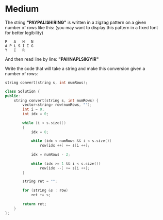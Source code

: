 # Medium

The string **"PAYPALISHIRING"** is written in a zigzag pattern on a given number of rows like this: (you may want to display this pattern in a fixed font for better legibility)

```text
P   A   H   N
A P L S I I G
Y   I   R
```

And then read line by line: **"PAHNAPLSIIGYIR"**

Write the code that will take a string and make this conversion given a number of rows:

```cpp
string convert(string s, int numRows);
```

```cpp
class Solution {
public:
    string convert(string s, int numRows) {
        vector<string> row(numRows, "");
        int i = 0;
        int idx = 0;
        
        while (i < s.size())
        {
            idx = 0;
            
            while (idx < numRows && i < s.size())
                row[idx ++] += s[i ++];
            
            idx = numRows - 2;
            
            while (idx >= 1 && i < s.size())
                row[idx --] += s[i ++];
        }

        string ret = "";
        
        for (string &s : row)
            ret += s;
        
        return ret;
    }
};
```

